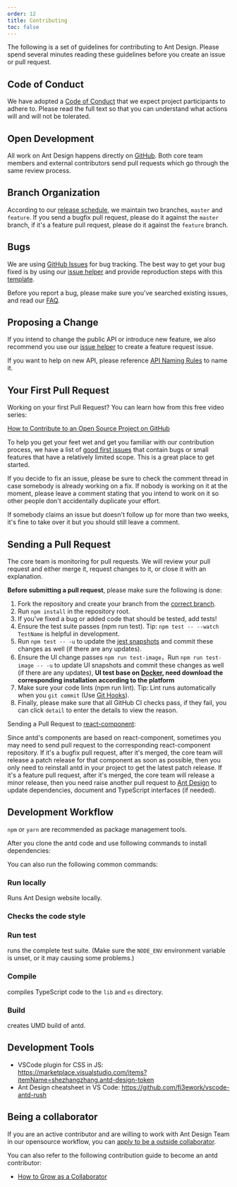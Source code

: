 ```yaml
---
order: 12
title: Contributing
toc: false
---
```


The following is a set of guidelines for contributing to Ant Design. Please spend several minutes reading these guidelines before you create an issue or pull request.

## Code of Conduct

We have adopted a [Code of Conduct](https://github.com/ant-design/ant-design/blob/master/CODE_OF_CONDUCT.md) that we expect project participants to adhere to. Please read the full text so that you can understand what actions will and will not be tolerated.

## Open Development

All work on Ant Design happens directly on [GitHub](https://github.com/ant-design). Both core team members and external contributors send pull requests which go through the same review process.

## Branch Organization

According to our [release schedule](/changelog#release-schedule), we maintain two branches, `master` and `feature`. If you send a bugfix pull request, please do it against the `master` branch, if it's a feature pull request, please do it against the `feature` branch.

## Bugs

We are using [GitHub Issues](https://github.com/ant-design/ant-design/issues) for bug tracking. The best way to get your bug fixed is by using our [issue helper](http://new-issue.ant.design) and provide reproduction steps with this [template](https://u.ant.design/codesandbox-repro).

Before you report a bug, please make sure you've searched existing issues, and read our [FAQ](/docs/react/faq).

## Proposing a Change

If you intend to change the public API or introduce new feature, we also recommend you use our [issue helper](http://new-issue.ant.design) to create a feature request issue.

If you want to help on new API, please reference [API Naming Rules](https://github.com/ant-design/ant-design/wiki/API-Naming-rules) to name it.

## Your First Pull Request

Working on your first Pull Request? You can learn how from this free video series:

[How to Contribute to an Open Source Project on GitHub](https://egghead.io/courses/how-to-contribute-to-an-open-source-project-on-github)

To help you get your feet wet and get you familiar with our contribution process, we have a list of [good first issues](https://github.com/ant-design/ant-design/issues?q=is%3Aissue+is%3Aopen+label%3A%22good+first+issue%22) that contain bugs or small features that have a relatively limited scope. This is a great place to get started.

If you decide to fix an issue, please be sure to check the comment thread in case somebody is already working on a fix. If nobody is working on it at the moment, please leave a comment stating that you intend to work on it so other people don't accidentally duplicate your effort.

If somebody claims an issue but doesn't follow up for more than two weeks, it's fine to take over it but you should still leave a comment.

## Sending a Pull Request

The core team is monitoring for pull requests. We will review your pull request and either merge it, request changes to it, or close it with an explanation.

**Before submitting a pull request**, please make sure the following is done:

1. Fork the repository and create your branch from the [correct branch](#branch-organization).
2. Run `npm install` in the repository root.
3. If you've fixed a bug or added code that should be tested, add tests!
4. Ensure the test suite passes (npm run test). Tip: `npm test -- --watch TestName` is helpful in development.
5. Run `npm test -- -u` to update the [jest snapshots](https://jestjs.io/docs/snapshot-testing) and commit these changes as well (if there are any updates).
6. Ensure the UI change passes `npm run test-image`，Run `npm run test-image -- -u` to update UI snapshots and commit these changes as well (if there are any updates), **UI test base on [Docker](https://docs.docker.com/get-docker/), need download the corresponding installation according to the platform**
7. Make sure your code lints (npm run lint). Tip: Lint runs automatically when you `git commit` (Use [Git Hooks](https://git-scm.com/book/en/v2/Customizing-Git-Git-Hooks)).
8. Finally, please make sure that all GitHub CI checks pass, if they fail, you can click `detail` to enter the details to view the reason.

Sending a Pull Request to [react-component](https://github.com/react-component/):

Since antd's components are based on react-component, sometimes you may need to send pull request to the corresponding react-component repository. If it's a bugfix pull request, after it's merged, the core team will release a patch release for that component as soon as possible, then you only need to reinstall antd in your project to get the latest patch release. If it's a feature pull request, after it's merged, the core team will release a minor release, then you need raise another pull request to [Ant Design](https://github.com/ant-design/ant-design/) to update dependencies, document and TypeScript interfaces (if needed).

## Development Workflow

`npm` or `yarn` are recommended as package management tools.

After you clone the antd code and use following commands to install dependencies:

<InstallDependencies npm='$ npm install' yarn='$ yarn'></InstallDependencies>

You can also run the following common commands:

### Run locally

Runs Ant Design website locally.

<InstallDependencies npm='$ npm start' yarn='$ yarn start'></InstallDependencies>

### Checks the code style

<InstallDependencies npm='$ npm run lint' yarn='$ yarn lint'></InstallDependencies>

### Run test

runs the complete test suite. (Make sure the `NODE_ENV` environment variable is unset, or it may causing some problems.)

<InstallDependencies npm='$ npm test' yarn='$ yarn test'></InstallDependencies>

### Compile

compiles TypeScript code to the `lib` and `es` directory.

<InstallDependencies npm='$ npm run compile' yarn='$ yarn compile'></InstallDependencies>

### Build

creates UMD build of antd.

<InstallDependencies npm='$ npm run dist' yarn='$ yarn dist'></InstallDependencies>

## Development Tools

- VSCode plugin for CSS in JS: https://marketplace.visualstudio.com/items?itemName=shezhangzhang.antd-design-token
- Ant Design cheatsheet in VS Code: https://github.com/fi3ework/vscode-antd-rush

## Being a collaborator

If you are an active contributor and are willing to work with Ant Design Team in our opensource workflow, you can [apply to be a outside collaborator](https://github.com/ant-design/ant-design/wiki/Collaborators#how-to-apply-for-being-a-collaborator).

You can also refer to the following contribution guide to become an antd contributor:

- [How to Grow as a Collaborator](/docs/blog/to-be-collaborator)
